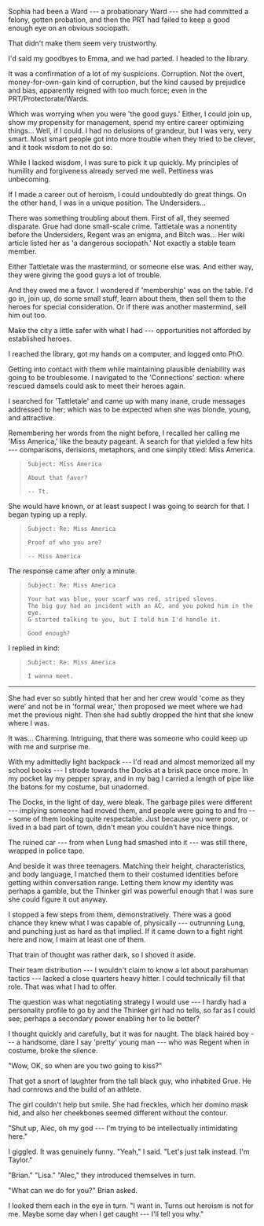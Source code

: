 Sophia had been a Ward --- a probationary Ward --- she had committed a felony, gotten
probation, and then the PRT had failed to keep a good enough eye on an obvious sociopath.

That didn't make them seem very trustworthy.

I'd said my goodbyes to Emma, and we had parted. I headed to the library.

It was a confirmation of a lot of my suspicions. Corruption. Not the overt, money-for-own-gain
kind of corruption, but the kind caused by prejudice and bias, apparently reigned with too
much force; even in the PRT/Protectorate/Wards.

Which was worrying when you were 'the good guys.' Either, I could join up, show my propensity for
management, spend my entire career optimizing things... Well, if I could. I had no delusions of
grandeur, but I was very, very smart. Most smart people got into more trouble when they tried to
be clever, and it took wisdom to not do so.

While I lacked wisdom, I was sure to pick it up quickly. My principles of humility and forgiveness
already served me well. Pettiness was unbecoming.

If I made a career out of heroism, I could undoubtedly do great things. On the other hand, I 
was in a unique position. The Undersiders...

There was something troubling about them. First of all, they seemed disparate. Grue had done small-scale
crime. Tattletale was a nonentity before the Undersiders, Regent was an enigma, and Bitch was... Her wiki
article listed her as 'a dangerous sociopath.' Not exactly a stable team member.

Either Tattletale was the mastermind, or someone else was. And either way, they were giving the
good guys a lot of trouble.

And they owed me a favor. I wondered if 'membership' was on the table. I'd go in, join up, do some
small stuff, learn about them, then sell them to the heroes for special consideration. Or if there was
another mastermind, sell him out too.

Make the city a little safer with what I had --- opportunities not afforded by established heroes.

I reached the library, got my hands on a computer, and logged onto PhO.

Getting into contact with them while maintaining plausible deniability was going to be troublesome.
I navigated to the 'Connections' section: where rescued damsels could ask to meet their heroes again.

I searched for 'Tattletale' and came up with many inane, crude messages addressed to her; which was
to be expected when she was blonde, young, and attractive.

Remembering her words from the night before, I recalled her calling me 'Miss America,' like the beauty pageant.
A search for that yielded a few hits --- comparisons, derisions, metaphors, and one simply titled: Miss America.

> ~~~
> Subject: Miss America
>
> About that favor?
>
> -- Tt.
> ~~~

She would have known, or at least suspect I was going to search for that. I began typing up a reply.

> ~~~
> Subject: Re: Miss America
>
> Proof of who you are?
>
> -- Miss America
> ~~~

The response came after only a minute.

> ~~~
> Subject: Re: Miss America
>
> Your hat was blue, your scarf was red, striped sleves.
> The big guy had an incident with an AC, and you poked him in the eye.
> G started talking to you, but I told him I'd handle it.
>
> Good enough?
> ~~~

I replied in kind:

> ~~~
> Subject: Re: Miss America
>
> I wanna meet.
> ~~~

----

She had ever so subtly hinted that her and her crew would 'come as they were' and not be in 'formal wear,'
then proposed we meet where we had met the previous night. Then she had subtly dropped the hint that she
knew where I was.

It was... Charming. Intriguing, that there was someone who could keep up with me and surprise me.

With my admittedly light backpack --- I'd read and almost memorized all my school books --- I strode
towards the Docks at a brisk pace once more. In my pocket lay my pepper spray, and in my bag I
carried a length of pipe like the batons for my costume, but unadorned.

The Docks, in the light of day, were bleak. The garbage piles were different --- implying someone
had moved them, and people were going
to and fro --- some of them looking quite respectable. Just because you were poor, or lived in a bad
part of town, didn't mean you couldn't have nice things.

The ruined car --- from when Lung had smashed into it --- was still there, wrapped in police tape.

And beside it was three teenagers. Matching their height, characteristics, and body language, I matched them
to their costumed identities before getting within conversation range. Letting them know my identity was perhaps
a gamble, but the Thinker girl was powerful enough  that I was sure she could figure it out anyway.

I stopped a few steps from them, demonstratively. There was a good chance they knew what I was capable
of, physically --- outrunning Lung, and punching just as hard as that implied. If it came down to a fight
right here and now, I maim at least one of them.

That train of thought was rather dark, so I shoved it aside.

Their team distribution --- I wouldn't claim to know a lot about parahuman tactics --- lacked
a close quarters heavy hitter. I could technically fill that role. That was what I had to offer.

The question was what negotiating strategy I would use --- I hardly had a personality profile to go
by and the Thinker girl had no tells, so far as I could see; perhaps a secondary power enabling her to
lie better?

I thought quickly and carefully, but it was for naught. The black haired boy --- a handsome, dare I say
'pretty' young man --- who was Regent when in costume, broke the silence.

"Wow, OK, so when are you two going to kiss?"

That got a snort of laughter from the tall black guy, who inhabited Grue. He had cornrows and the
build of an athlete.

The girl couldn't help but smile. She had freckles, which her domino mask hid, and also her cheekbones
seemed different without the contour.

"Shut up, Alec, oh my god --- I'm trying to be intellectually intimidating here."

I giggled. It was genuinely funny. "Yeah," I said. "Let's just talk instead. I'm Taylor."

"Brian." "Lisa." "Alec," they introduced themselves in turn.

"What can we do for you?" Brian asked.

I looked them each in the eye in turn. "I want in. Turns out heroism is not for
me. Maybe some day when I get caught --- I'll tell you why."
